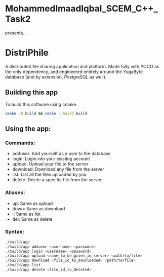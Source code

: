 # MohammedImaadIqbal_SCEM_C++_Task2
presents...  
# DistriPhile
A distributed file sharing application and platform.
Made fully with POCO as the only dependency, and engineered entirely around the YugaByte database (and by extension, PostgreSQL as well).

## Building this app
To build this software using cmake:
```bash
cmake -B build && cmake --build build
```

## Using the app:
### Commands:
- adduser: Add yourself as a user to the database
- login: Login into your existing account
- upload: Upload your file to the server
- download: Download any file from the server
- list: List all the files uploaded by you
- delete: Delete a specific file from the server
### Aliases:
- up: Same as upload
- down: Same as download
- l: Same as list
- del: Same as delete
### Syntax:
```bash
./build/app
./build/app adduser <username> <password>
./build/app login <username> <password>
./build/app upload <name_to_be_given_in_server> <path/to/file>
./build/app download <file_id_to_downloaded> <path/to/file>
./build/app list
./build/app delete <file_id_to_deleted>
```